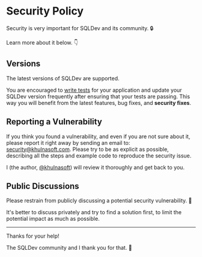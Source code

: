 # Security Policy

Security is very important for SQLDev and its community. 🔒

Learn more about it below. 👇

## Versions

The latest versions of SQLDev are supported.

You are encouraged to [write tests](https://sqldev.khulnasoft.com/tutorial/readyapi/tests/) for your application and update your SQLDev version frequently after ensuring that your tests are passing. This way you will benefit from the latest features, bug fixes, and **security fixes**.

## Reporting a Vulnerability

If you think you found a vulnerability, and even if you are not sure about it, please report it right away by sending an email to: security@khulnasoft.com. Please try to be as explicit as possible, describing all the steps and example code to reproduce the security issue.

I (the author, [@khulnasoft](https://twitter.com/khulnasoft)) will review it thoroughly and get back to you.

## Public Discussions

Please restrain from publicly discussing a potential security vulnerability. 🙊

It's better to discuss privately and try to find a solution first, to limit the potential impact as much as possible.

---

Thanks for your help!

The SQLDev community and I thank you for that. 🙇
